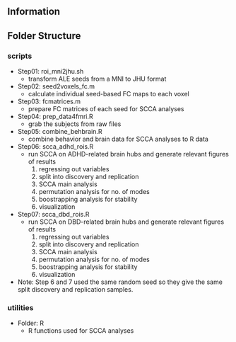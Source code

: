 ## Information


## Folder Structure

### scripts
+ Step01: roi_mni2jhu.sh
    + transform ALE seeds from a MNI to JHU format
+ Step02: seed2voxels_fc.m
    + calculate individual seed-based FC maps to each voxel
+ Step03: fcmatrices.m
    + prepare FC matrices of each seed for SCCA analyses
+ Step04: prep_data4fmri.R
    + grab the subjects from raw files
+ Step05: combine_behbrain.R
    + combine behavior and brain data for SCCA analyses to R data
+ Step06: scca_adhd_rois.R
    + run SCCA on ADHD-related brain hubs and generate relevant figures of results
        1. regressing out variables
        2. split into discovery and replication
        3. SCCA main analysis
        4. permutation analysis for no. of modes
        5. boostrapping analysis for stability
        6. visualization
+ Step07: scca_dbd_rois.R
    + run SCCA on DBD-related brain hubs and generate relevant figures of results
        1. regressing out variables
        2. split into discovery and replication
        3. SCCA main analysis
        4. permutation analysis for no. of modes
        5. boostrapping analysis for stability
        6. visualization
+ Note: Step 6 and 7 used the same random seed so they give the same split discovery and replication samples.

### utilities
+ Folder: R
    + R functions used for SCCA analyses
